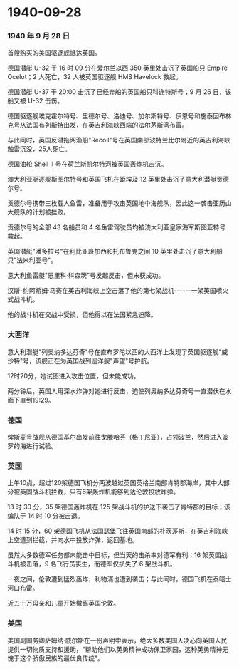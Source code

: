 # 1940-09-28

### 1940 年 9 月 28 日

首艘购买的美国驱逐舰抵达英国。

德国潜艇 U-32 于 16 时 09 分在爱尔兰以西 350 英里处击沉了英国船只 Empire
Ocelot；2 人死亡，32 人被英国驱逐舰 HMS Havelock 救起。

德国潜艇 U-37 于 20:00 击沉了已经弃船的英国船只科连特斯号；9 月 26
日，该船又被 U-32 击伤。

德国驱逐舰埃克霍尔特号、里德尔号、洛迪号、加尔斯特号、伊恩号和施泰因布林克号从法国布列斯特出发，在英吉利海峡西端的法尔茅斯湾布雷。

与此同时，英国反潜拖网渔船"Recoil"号在英国南部波特兰比尔附近的英吉利海峡触雷沉没，25人死亡。

德国油轮 Shell II 号在荷兰斯凯尔特河被英国轰炸机击沉。

澳大利亚驱逐舰斯图尔特号和英国飞机在距埃及 12
英里处击沉了意大利潜艇贡德尔号。

贡德尔号携带三枚载人鱼雷，准备用于攻击英国地中海舰队，因此这一袭击亚历山大舰队的计划被挫败。

贡德尔号的全部 43 名船员和 4
名鱼雷驾驶员均被澳大利亚皇家海军斯图亚特号救起。

英国潜艇"潘多拉号"在利比亚班加西和托布鲁克之间 10
英里处击沉了意大利船只"法米利亚号"。

意大利鱼雷艇"恩里科·科森茨"号发起反击，但未获成功。

汉斯-约阿希姆·马赛在英吉利海峡上空击落了他的第七架战机------一架英国喷火式战斗机。

他的战斗机在交战中受损，但他得以在法国紧急迫降。

### 大西洋

意大利潜艇"列奥纳多达芬奇"号在直布罗陀以西的大西洋上发现了英国驱逐舰"威沙特"号，该舰正在为英国战列巡洋舰"声望"号护航。

12时20分，她试图进入攻击位置，但未能成功。

两分钟后，英国人用深水炸弹对她进行反击，迫使列奥纳多达芬奇号一直潜伏在水面下直到19:29。

### 德国

俾斯麦号战舰从德国基尔出发前往戈滕哈芬（格丁尼亚），占领波兰，然后进入波罗的海进行试验。

### 英国

上午10点，超过120架德国飞机分两波越过英国英格兰南部肯特郡海岸，其中大部分被英国战斗机拦截，只有6架轰炸机能够到达伦敦投放炸弹。

13 时 30 分，35 架德国轰炸机在 125
架战斗机的护送下袭击了肯特郡的目标；该编队于 14 时 10 分被击退。

14 时 15 分，60
架德国飞机从法国瑟堡飞往英国南部的朴茨茅斯，在英吉利海峡上空遭到拦截，并向水中投放炸弹，返回基地。

虽然大多数德军任务都未能击中目标，但当天的击杀率对德军有利：16
架英国战斗机被击落，9 名飞行员丧生，而德军仅损失了 6 架战斗机。

一夜之间，伦敦遭到猛烈轰炸，利物浦也遭到袭击；与此同时，德国飞机在泰晤士河口布雷。

近五十万母亲和儿童开始撤离英国伦敦。

### 美国

美国副国务卿萨姆纳·威尔斯在一份声明中表示，绝大多数美国人决心向英国人民提供一切物质支持和援助，"帮助他们以英勇精神成功保卫家园，这种英勇精神无愧于这个骄傲民族的最优良传统"。